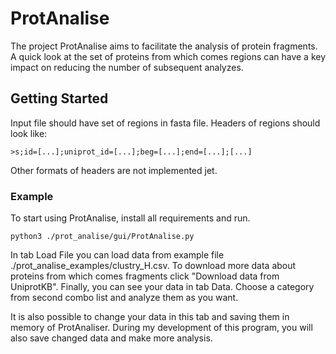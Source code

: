 # ProtAnalise

The project ProtAnalise aims to facilitate the analysis of protein fragments. A quick look at the set of proteins from which comes regions can have a key impact on reducing the number of subsequent analyzes.

## Getting Started

Input file should have set of regions in fasta file. Headers of regions should look like:
```angular2html
>s;id=[...];uniprot_id=[...];beg=[...];end=[...];[...]
```

Other formats of headers are not implemented jet.

### Example

To start using ProtAnalise, install all requirements and run.

```angular2html
python3 ./prot_analise/gui/ProtAnalise.py
```

In tab Load File you can load data from example file ./prot_analise_examples/clustry_H.csv. To download more data about proteins from which comes fragments click "Download data from UniprotKB". 
Finally, you can see your data in tab Data. Choose a category from second combo list and analyze them as you want.

It is also possible to change your data in this tab and saving them in memory of ProtAnaliser. During my development of this program, you will also save changed data and make more analysis. 
 